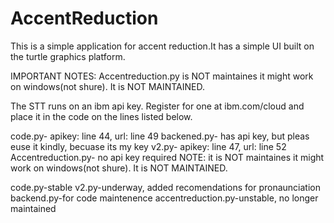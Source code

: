 # AccentReduction
This is a simple application for accent reduction.It has a simple UI built on the turtle graphics platform. 

IMPORTANT NOTES:
Accentreduction.py is NOT maintaines it might work on windows(not shure). It is NOT MAINTAINED. 


The STT runs on an ibm api key. Register for one at ibm.com/cloud and place it in the code on the lines listed below. 

code.py- apikey: line 44, url: line 49
backened.py- has api key, but pleas euse it kindly, becuase its my key
v2.py- apikey: line 47, url: line 52
Accentreduction.py- no api key required NOTE: it is NOT maintaines it might work on windows(not shure). It is NOT MAINTAINED. 


code.py-stable
v2.py-underway, added recomendations for pronaunciation
backend.py-for code maintenence
accentreduction.py-unstable, no longer maintained
